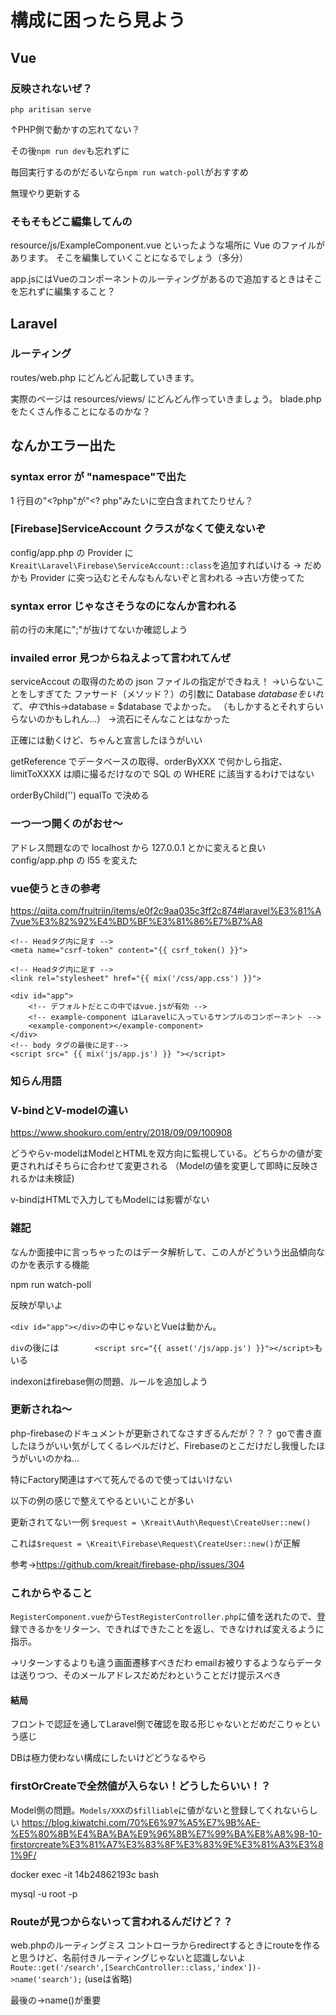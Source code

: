 # 構成に困ったら見よう

## Vue

### 反映されないぜ？
`php aritisan serve`

↑PHP側で動かすの忘れてない？

その後`npm run dev`も忘れずに

毎回実行するのがだるいなら`npm run watch-poll`がおすすめ


無理やり更新する
### そもそもどこ編集してんの
resource/js/ExampleComponent.vue
といったような場所に Vue のファイルがあります。
そこを編集していくことになるでしょう（多分）

app.jsにはVueのコンポーネントのルーティングがあるので追加するときはそこを忘れずに編集すること？

## Laravel

### ルーティング

routes/web.php
にどんどん記載していきます。

実際のページは
resources/views/
にどんどん作っていきましょう。
blade.php をたくさん作ることになるのかな？

## なんかエラー出た

### syntax error が "namespace"で出た

1 行目の"<?php"が"<? php"みたいに空白含まれてたりせん？

### [Firebase]ServiceAccount クラスがなくて使えないぞ

config/app.php の Provider に
`Kreait\Laravel\Firebase\ServiceAccount::class`を追加すればいける
→ だめかも
Provider に突っ込むとそんなもんないぞと言われる
->古い方使ってた

### syntax error じゃなさそうなのになんか言われる

前の行の末尾に";"が抜けてないか確認しよう

### invailed error 見つからねえよって言われてんぜ

serviceAccout の取得のための json ファイルの指定ができねえ！
->いらないことをしすぎてた
ファサード（メソッド？）の引数に Database $databaseをいれて、中で$this->database = $database でよかった。
（もしかするとそれすらいらないのかもしれん…）
->流石にそんなことはなかった

正確には動くけど、ちゃんと宣言したほうがいい

getReference でデータベースの取得、orderByXXX で何かしら指定、
limitToXXXX は順に撮るだけなので SQL の WHERE に該当するわけではない

orderByChild('')
equalTo で決める

### 一つ一つ開くのがおせ〜

アドレス問題なので localhost から 127.0.0.1 とかに変えると良い
config/app.php の l55 を変えた


### vue使うときの参考
https://qiita.com/fruitriin/items/e0f2c9aa035c3ff2c874#laravel%E3%81%A7vue%E3%82%92%E4%BD%BF%E3%81%86%E7%B7%A8
```
<!-- Headタグ内に足す -->
<meta name="csrf-token" content="{{ csrf_token() }}">
```

```
<!-- Headタグ内に足す -->
<link rel="stylesheet" href="{{ mix('/css/app.css') }}">
```

```
<div id="app">
    <!-- デフォルトだとこの中ではvue.jsが有効 -->
    <!-- example-component はLaravelに入っているサンプルのコンポーネント -->
    <example-component></example-component>
</div>
<!-- body タグの最後に足す-->
<script src=" {{ mix('js/app.js') }} "></script>

```


### 知らん用語

### V-bindとV-modelの違い
https://www.shookuro.com/entry/2018/09/09/100908


どうやらv-modelはModelとHTMLを双方向に監視している。どちらかの値が変更されればそちらに合わせて変更される
（Modelの値を変更して即時に反映されるかは未検証)

v-bindはHTMLで入力してもModelには影響がない



### 雑記
なんか面接中に言っちゃったのはデータ解析して、この人がどういう出品傾向なのかを表示する機能



npm run watch-poll

反映が早いよ

`<div id="app"></div>`の中じゃないとVueは動かん。

`div`の後には`        <script src="{{ asset('/js/app.js') }}"></script>`もいる


indexonはfirebase側の問題、ルールを追加しよう


### 更新されね～
php-firebaseのドキュメントが更新されてなさすぎるんだが？？？
goで書き直したほうがいい気がしてくるレベルだけど、Firebaseのとこだけだし我慢したほうがいいのかね…

特にFactory関連はすべて死んでるので使ってはいけない

以下の例の感じで整えてやるといいことが多い

更新されてない一例
`$request = \Kreait\Auth\Request\CreateUser::new()`

これは`$request = \Kreait\Firebase\Request\CreateUser::new()`が正解

参考→https://github.com/kreait/firebase-php/issues/304



### これからやること
`RegisterComponent.vue`から`TestRegisterController.php`に値を送れたので、登録できるかをリターン、できればできたことを返し、できなければ変えるように指示。

→リターンするよりも違う画面遷移すべきだわ
emailお被りするようならデータは送りつつ、そのメールアドレスだめだわということだけ提示スべき

#### 結局
フロントで認証を通してLaravel側で確認を取る形じゃないとだめだこりゃという感じ

DBは極力使わない構成にしたいけどどうなるやら

### firstOrCreateで全然値が入らない！どうしたらいい！？
Model側の問題。`Models/XXX`の`$filliable`に値がないと登録してくれないらしい
https://blog.kiwatchi.com/70%E6%97%A5%E7%9B%AE-%E5%80%8B%E4%BA%BA%E9%96%8B%E7%99%BA%E8%A8%98-10-firstorcreate%E3%81%A7%E3%83%8F%E3%83%9E%E3%81%A3%E3%81%9F/


 docker exec -it 14b24862193c bash

 
mysql -u root -p


### Routeが見つからないって言われるんだけど？？
web.phpのルーティングミス
コントローラからredirectするときにrouteを作ると思うけど、名前付きルーティングじゃないと認識しないよ
`Route::get('/search',[SearchController::class,'index'])->name('search');`
(useは省略)

最後の->name()が重要
